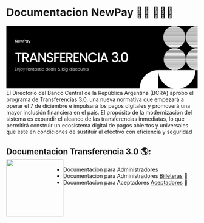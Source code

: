 # Documentacion NewPay 👋🏾 👩🏾‍💻

<img src="https://github.com/IP-NEWPAY/IP-NEWPAY/blob/main/TRANSFERENCIA%203.0.png" alt="banner that says Monica Powell - software engineer, content creator and community organizer alongside a cartoon illustration of Monica">
El Directorio del Banco Central de la República Argentina (BCRA) aprobó el programa de Transferencias 3.0, una nueva normativa que empezará a operar el 7 de diciembre e impulsará los pagos digitales y promoverá una mayor inclusión financiera en el país. El propósito de la modernización del sistema es expandir el alcance de las transferencias inmediatas, lo que permitirá construir un ecosistema digital de pagos abiertos y universales que esté en condiciones de sustituir al efectivo con eficiencia y seguridad


## Documentacion Transferencia 3.0 🌎: <a href="https://github.com/sponsors/M0nica"><img align="left" width="150" height="150" src="https://habrastorage.org/webt/b-/no/wn/b-nownnc3g_qjijctnqqwpjppri.gif?raw=true"></a>
- Documentacion para  <a href="https://ip-newpay.github.io/Administradores/">Administradores </a> 
- Documentacion para Administradores <a href="https://ip-newpay.github.io/Billeteras/"> Billeteras</a> 🏓
- Documentacion para Aceptadores <a href="">Aceptadores</a> 💼
